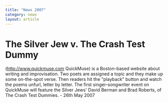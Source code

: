 ```yaml
---
title: "News 2007"
category: news
layout: article
---
```




# The Silver Jew v. The Crash Test Dummy

 (http://www.quickmuse.com QuickMuse) is a Boston-based website about writing and improvisation. Two poets are assigned a topic and they make up some on-the-spot verse. Then readers hit the "playback" button and watch the poems unfurl, letter by letter.  The first singer-songwriter event on QuickMuse will feature the Silver Jews' David Berman and Brad Roberts, of The Crash Test Dummies. - 26th May 2007 
